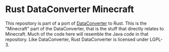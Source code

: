 # Rust DataConverter Minecraft
This repository is part of a port of [DataConverter](https://github.com/PaperMC/DataConverter) to Rust.
This is the "Minecraft" part of the DataConverter, that is the stuff that directly relates to Minecraft.
Much of the code here will resemble the Java code in that repository.
Like DataConverter, Rust DataConverter is licensed under LGPL-3.
